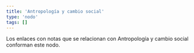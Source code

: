 ```yaml
---
title: 'Antropología y cambio social'
type: 'nodo'
tags: []
---
```


Los enlaces con notas que se relacionan con Antropología y cambio social conforman este nodo.